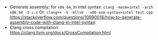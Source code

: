 - Generate assembly; for `x86_64`, in intel syntax: `clang -masm=intel -arch x86_64 -S c.c`
  Or: `clang++ -S -mllvm --x86-asm-syntax=intel test.cpp`
  https://stackoverflow.com/questions/10990018/how-to-generate-assembly-code-with-clang-in-intel-syntax
- Clang cross compilation:
  https://clang.llvm.org/docs/CrossCompilation.html